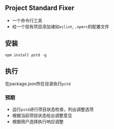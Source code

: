 ## Project Standard Fixer
- 一个命令行工具  
- 给一个现有项目添加诸如`eslint`, `.npmrc`的配置文件  

## 安装
`npm install pstd -g`

## 执行
在package.json所在目录执行`pstd` 

### 预期
- 运行`pstd`进行项目状态检查，列出调整选项  
- 根据当前项目状态给出调整意见  
- 根据用户选择执行响应调整  
